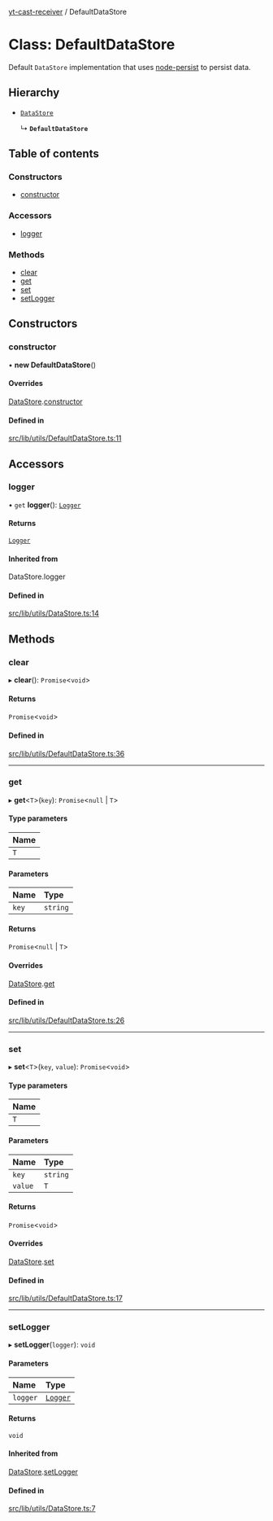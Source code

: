 [yt-cast-receiver](../README.md) / DefaultDataStore

# Class: DefaultDataStore

Default `DataStore` implementation that uses [node-persist](https://github.com/simonlast/node-persist) to persist data.

## Hierarchy

- [`DataStore`](DataStore.md)

  ↳ **`DefaultDataStore`**

## Table of contents

### Constructors

- [constructor](DefaultDataStore.md#constructor)

### Accessors

- [logger](DefaultDataStore.md#logger)

### Methods

- [clear](DefaultDataStore.md#clear)
- [get](DefaultDataStore.md#get)
- [set](DefaultDataStore.md#set)
- [setLogger](DefaultDataStore.md#setlogger)

## Constructors

### constructor

• **new DefaultDataStore**()

#### Overrides

[DataStore](DataStore.md).[constructor](DataStore.md#constructor)

#### Defined in

[src/lib/utils/DefaultDataStore.ts:11](https://github.com/patrickkfkan/yt-cast-receiver/blob/2051e1f/src/lib/utils/DefaultDataStore.ts#L11)

## Accessors

### logger

• `get` **logger**(): [`Logger`](../interfaces/Logger.md)

#### Returns

[`Logger`](../interfaces/Logger.md)

#### Inherited from

DataStore.logger

#### Defined in

[src/lib/utils/DataStore.ts:14](https://github.com/patrickkfkan/yt-cast-receiver/blob/2051e1f/src/lib/utils/DataStore.ts#L14)

## Methods

### clear

▸ **clear**(): `Promise`<`void`\>

#### Returns

`Promise`<`void`\>

#### Defined in

[src/lib/utils/DefaultDataStore.ts:36](https://github.com/patrickkfkan/yt-cast-receiver/blob/2051e1f/src/lib/utils/DefaultDataStore.ts#L36)

___

### get

▸ **get**<`T`\>(`key`): `Promise`<``null`` \| `T`\>

#### Type parameters

| Name |
| :------ |
| `T` |

#### Parameters

| Name | Type |
| :------ | :------ |
| `key` | `string` |

#### Returns

`Promise`<``null`` \| `T`\>

#### Overrides

[DataStore](DataStore.md).[get](DataStore.md#get)

#### Defined in

[src/lib/utils/DefaultDataStore.ts:26](https://github.com/patrickkfkan/yt-cast-receiver/blob/2051e1f/src/lib/utils/DefaultDataStore.ts#L26)

___

### set

▸ **set**<`T`\>(`key`, `value`): `Promise`<`void`\>

#### Type parameters

| Name |
| :------ |
| `T` |

#### Parameters

| Name | Type |
| :------ | :------ |
| `key` | `string` |
| `value` | `T` |

#### Returns

`Promise`<`void`\>

#### Overrides

[DataStore](DataStore.md).[set](DataStore.md#set)

#### Defined in

[src/lib/utils/DefaultDataStore.ts:17](https://github.com/patrickkfkan/yt-cast-receiver/blob/2051e1f/src/lib/utils/DefaultDataStore.ts#L17)

___

### setLogger

▸ **setLogger**(`logger`): `void`

#### Parameters

| Name | Type |
| :------ | :------ |
| `logger` | [`Logger`](../interfaces/Logger.md) |

#### Returns

`void`

#### Inherited from

[DataStore](DataStore.md).[setLogger](DataStore.md#setlogger)

#### Defined in

[src/lib/utils/DataStore.ts:7](https://github.com/patrickkfkan/yt-cast-receiver/blob/2051e1f/src/lib/utils/DataStore.ts#L7)
